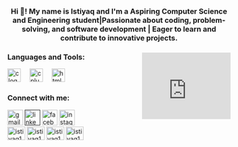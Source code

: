 <h3 align="center">Hi 👋! My name is Istiyaq and I'm a Aspiring Computer Science and Engineering student|Passionate about coding, problem-solving, and software development | Eager to learn and contribute to innovative projects.</h3>

###
<iframe src="https://giphy.com/embed/sNqq6dk3uGFJa31vqO" align="right" width="200" height="150" frameBorder="0" class="giphy-embed" allowFullScreen></iframe><p><a href="https://giphy.com/gifs/R03zWv5p1oNSQd91EP"></a></p>


###

<h3 align="left">Languages and Tools:</h3>
<div align="left">
  <img src="https://cdn.jsdelivr.net/gh/devicons/devicon/icons/c/c-original.svg" height="30" alt="c logo"  />
  <img width="12" />
  <img src="https://cdn.jsdelivr.net/gh/devicons/devicon/icons/cplusplus/cplusplus-original.svg" height="30" alt="cplusplus logo"  />
  <img width="12" />
  <img src="https://cdn.jsdelivr.net/gh/devicons/devicon/icons/html5/html5-original.svg" height="30" alt="html5 logo"  />
  <img width="12" />
  <!-- <img src="https://cdn.jsdelivr.net/gh/devicons/devicon/icons/css3/css3-original.svg" height="30" alt="css3 logo"  />
  <img width="12" />
  <img src="https://cdn.jsdelivr.net/gh/devicons/devicon/icons/javascript/javascript-original.svg" height="30" alt="javascript logo"  />
  <img width="12" /> -->
  <!-- <img src="https://cdn.jsdelivr.net/gh/devicons/devicon/icons/python/python-original.svg" height="30" alt="python logo"  />-- commented out for future ref.> -->
</div>


<h3 align="left">Connect with me:</h3>

<div align="left">
<a href="shahriaristiyaq@gmail.com" target="blank"><img src="https://img.shields.io/static/v1?message=Gmail&logo=gmail&label=&color=D14836&logoColor=white&labelColor=&style=for-the-badge" height="35" alt="gmail logo"  /></a>
<a href="" > <img src="https://img.shields.io/static/v1?message=LinkedIn&logo=linkedin&label=&color=0077B5&logoColor=white&labelColor=&style=for-the-badge" height="35" alt="linkedin logo" /></a>
<a href="https://www.facebook.com/shahriar.istiyaq/" target="blank"><img src="https://img.shields.io/static/v1?message=Facebook&logo=facebook&label=&color=1877F2&logoColor=white&labelColor=&style=for-the-badge" height="35" alt="facebook logo"  /></a> 
<a href="https://www.instagram.com/shahriar_istiyaq/?hl=en" target="blank"><img src="https://img.shields.io/static/v1?message=Instagram&logo=instagram&label=&color=E4405F&logoColor=white&labelColor=&style=for-the-badge" height="35" alt="instagram logo"  /></a>  
</div>
<div>
<a href="https://www.codechef.com/users/istiyaq13" target="blank"><img align="center" src="https://cdn.jsdelivr.net/npm/simple-icons@3.1.0/icons/codechef.svg" alt="istiyaq13" height="30" width="40" /></a>
<a href="https://www.hackerrank.com/istiyaq13" target="blank"><img align="center" src="https://raw.githubusercontent.com/rahuldkjain/github-profile-readme-generator/master/src/images/icons/Social/hackerrank.svg" alt="istiyaq13" height="30" width="40" /></a>
<a href="https://codeforces.com/profile/istiyaq13" target="blank"><img align="center" src="https://raw.githubusercontent.com/rahuldkjain/github-profile-readme-generator/master/src/images/icons/Social/codeforces.svg" alt="istiyaq13" height="30" width="40" /></a>
<a href="https://auth.geeksforgeeks.org/user/istiyaq13" target="blank"><img align="center" src="https://raw.githubusercontent.com/rahuldkjain/github-profile-readme-generator/master/src/images/icons/Social/geeks-for-geeks.svg" alt="istiyaq13" height="30" width="40" /></a>
</div>
